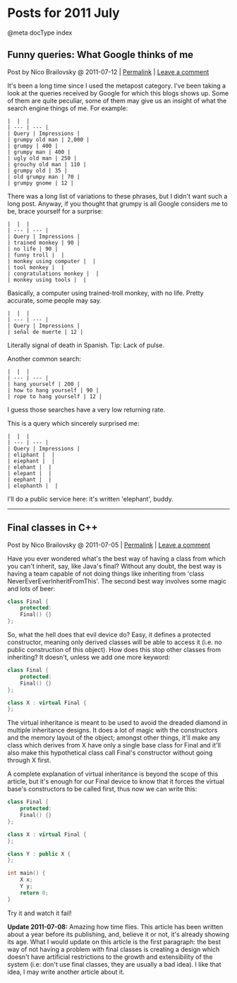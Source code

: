 # Posts for 2011 July

@meta docType index

## Funny queries: What Google thinks of me

Post by Nico Brailovsky @ 2011-07-12 | [Permalink](md_blog/2011/0712_FunnyqueriesWhatGooglethinksofme.md)  | [Leave a comment](https://github.com/nicolasbrailo/nicolasbrailo.github.io/issues/new?title=Comment@md_blog/2011/0712_FunnyqueriesWhatGooglethinksofme.md&body=I%20have%20a%20comment!)

It's been a long time since I used the metapost category. I've been taking a look at the queries received by Google for which this blogs shows up. Some of them are quite peculiar, some of them may give us an insight of what the search engine things of me. For example:


```
|  |  |
| --- | --- |
| Query | Impressions |
| grumpy old man | 2,000 |
| grumpy | 400 |
| grumpy man | 400 |
| ugly old man | 250 |
| grouchy old man | 110 |
| grumpy old | 35 |
| old grumpy man | 70 |
| grumpy gnome | 12 |
```

There was a long list of variations to these phrases, but I didn't want such a long post. Anyway, if you thought that grumpy is all Google considers me to be, brace yourself for a surprise:

```
|  |  |
| --- | --- |
| Query | Impressions |
| trained monkey | 90 |
| no life | 90 |
| funny troll |  |
| monkey using computer |  |
| tool monkey |  |
| congratulations monkey |  |
| monkey using tools |  |
```

Basically, a computer using trained-troll monkey, with no life. Pretty accurate, some people may say.

```
|  |  |
| --- | --- |
| Query | Impressions |
| señal de muerte | 12 |
```

Literally signal of death in Spanish. Tip: Lack of pulse.

Another common search:

```
|  |  |
| --- | --- |
| hang yourself | 200 |
| how to hang yourself | 90 |
| rope to hang yourself | 12 |
```

I guess those searches have a very low returning rate.

This is a query which sincerely surprised me:

```
|  |  |
| --- | --- |
| Query | Impressions |
| eliphant |  |
| eiephant |  |
| elehant |  |
| elepant |  |
| eephant |  |
| elephanth |  |
```

I'll do a public service here: it's written 'elephant', buddy.





---

## Final classes in C++

Post by Nico Brailovsky @ 2011-07-05 | [Permalink](md_blog/2011/0705_FinalclassesinC.md)  | [Leave a comment](https://github.com/nicolasbrailo/nicolasbrailo.github.io/issues/new?title=Comment@md_blog/2011/0705_FinalclassesinC.md&body=I%20have%20a%20comment!)

Have you ever wondered what's the best way of having a class from which you can't inherit, say, like Java's final? Without any doubt, the best way is having a team capable of not doing things like inheriting from 'class NeverEverEverInheritFromThis'. The second best way involves some magic and lots of beer:

```c++
class Final {
    protected:
    Final() {}
};
```

So, what the hell does that evil device do? Easy, it defines a protected constructor, meaning only derived classes will be able to access it (i.e. no public construction of this object). How does this stop other classes from inheriting? It doesn't, unless we add one more keyword:

```c++
class Final {
    protected:
    Final() {}
};

class X : virtual Final {
};
```

The virtual inheritance is meant to be used to avoid the dreaded diamond in multiple inheritance designs. It does a lot of magic with the constructors and the memory layout of the object; amongst other things, it'll make any class which derives from X have only a single base class for Final and it'll also make this hypothetical class call Final's constructor without going through X first.

A complete explanation of virtual inheritance is beyond the scope of this article, but it's enough for our Final device to know that it forces the virtual base's constructors to be called first, thus now we can write this:

```c++
class Final {
    protected:
    Final() {}
};

class X : virtual Final {
};

class Y : public X {
};

int main() {
    X x;
    Y y;
    return 0;
}
```

Try it and watch it fail!

**Update 2011-07-08:** Amazing how time flies. This article has been written about a year before its publishing, and, believe it or not, it's already showing its age. What I would update on this article is the first paragraph: the best way of not having a problem with final classes is creating a design which doesn't have artificial restrictions to the growth and extensibility of the system (i.e: don't use final classes, they are usually a bad idea). I like that idea, I may write another article about it.



